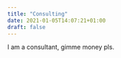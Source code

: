 ```yaml
---
title: "Consulting"
date: 2021-01-05T14:07:21+01:00
draft: false
---
```


I am a consultant, gimme money pls.

